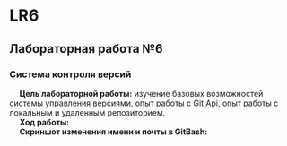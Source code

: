 # LR6
## **Лабораторная работа №6**
### **Система контроля версий** 
&emsp; **Цель лабораторной работы:** изучение базовых возможностей системы 
управления версиями, опыт работы с Git Api, опыт работы с локальным и 
удаленным репозиторием. <br/>
&emsp; **Ход работы:** <br/>
&emsp; **Скриншот изменения имени и почты в GitBash:** <br/>

